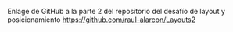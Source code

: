 Enlage de GitHub a la parte 2 del repositorio del desafío de layout y posicionamiento
https://github.com/raul-alarcon/Layouts2

